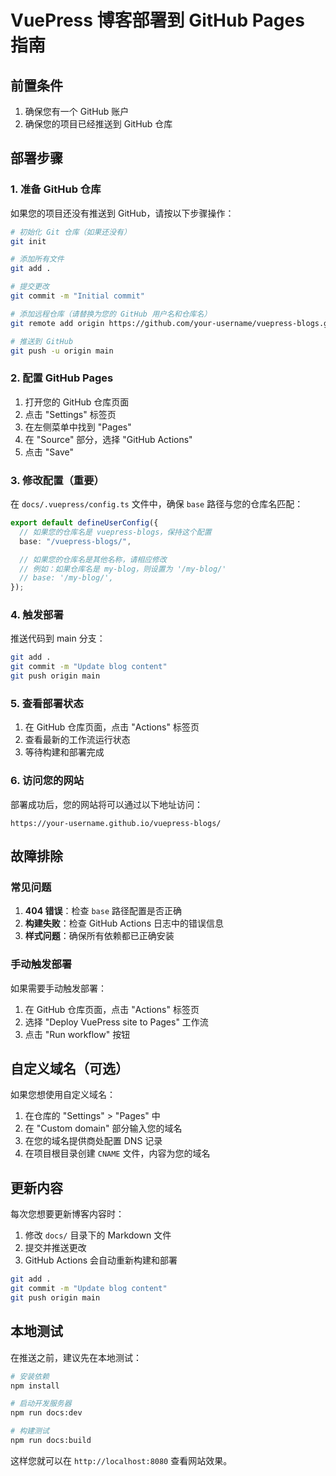 # VuePress 博客部署到 GitHub Pages 指南

## 前置条件

1. 确保您有一个 GitHub 账户
2. 确保您的项目已经推送到 GitHub 仓库

## 部署步骤

### 1. 准备 GitHub 仓库

如果您的项目还没有推送到 GitHub，请按以下步骤操作：

```bash
# 初始化 Git 仓库（如果还没有）
git init

# 添加所有文件
git add .

# 提交更改
git commit -m "Initial commit"

# 添加远程仓库（请替换为您的 GitHub 用户名和仓库名）
git remote add origin https://github.com/your-username/vuepress-blogs.git

# 推送到 GitHub
git push -u origin main
```

### 2. 配置 GitHub Pages

1. 打开您的 GitHub 仓库页面
2. 点击 "Settings" 标签页
3. 在左侧菜单中找到 "Pages"
4. 在 "Source" 部分，选择 "GitHub Actions"
5. 点击 "Save"

### 3. 修改配置（重要）

在 `docs/.vuepress/config.ts` 文件中，确保 `base` 路径与您的仓库名匹配：

```typescript
export default defineUserConfig({
  // 如果您的仓库名是 vuepress-blogs，保持这个配置
  base: "/vuepress-blogs/",

  // 如果您的仓库名是其他名称，请相应修改
  // 例如：如果仓库名是 my-blog，则设置为 '/my-blog/'
  // base: '/my-blog/',
});
```

### 4. 触发部署

推送代码到 main 分支：

```bash
git add .
git commit -m "Update blog content"
git push origin main
```

### 5. 查看部署状态

1. 在 GitHub 仓库页面，点击 "Actions" 标签页
2. 查看最新的工作流运行状态
3. 等待构建和部署完成

### 6. 访问您的网站

部署成功后，您的网站将可以通过以下地址访问：

```
https://your-username.github.io/vuepress-blogs/
```

## 故障排除

### 常见问题

1. **404 错误**：检查 `base` 路径配置是否正确
2. **构建失败**：检查 GitHub Actions 日志中的错误信息
3. **样式问题**：确保所有依赖都已正确安装

### 手动触发部署

如果需要手动触发部署：

1. 在 GitHub 仓库页面，点击 "Actions" 标签页
2. 选择 "Deploy VuePress site to Pages" 工作流
3. 点击 "Run workflow" 按钮

## 自定义域名（可选）

如果您想使用自定义域名：

1. 在仓库的 "Settings" > "Pages" 中
2. 在 "Custom domain" 部分输入您的域名
3. 在您的域名提供商处配置 DNS 记录
4. 在项目根目录创建 `CNAME` 文件，内容为您的域名

## 更新内容

每次您想要更新博客内容时：

1. 修改 `docs/` 目录下的 Markdown 文件
2. 提交并推送更改
3. GitHub Actions 会自动重新构建和部署

```bash
git add .
git commit -m "Update blog content"
git push origin main
```

## 本地测试

在推送之前，建议先在本地测试：

```bash
# 安装依赖
npm install

# 启动开发服务器
npm run docs:dev

# 构建测试
npm run docs:build
```

这样您就可以在 `http://localhost:8080` 查看网站效果。
